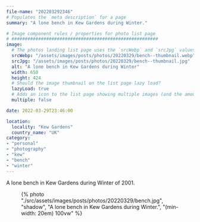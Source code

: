 ```yaml
---
file-name: "202203292346"
# Populates the `meta description` for a page
summary: "A lone bench in Kew Gardens during Winter."

# Image component rules / properties for photo list page
# #######################################################
image:
  # The photos landing list page uses the `srcWebp` and `srcJpg` values
  srcWebp: "/assets/images/posts/photos/20220329/bench--thumbnail.webp"
  srcJpg: "/assets/images/posts/photos/20220329/bench--thumbnail.jpg"
  alt: "A lone bench in Kew Gardens during Winter"
  width: 650
  height: 424
  # Should the image thumbnail on the list page lazy load?
  lazyLoad: true
  # Adds an icon to the list page showing multiple images (and the amount) available to view on the post page
  multiple: false

date: 2022-03-29T23:46:00

location:
  locality: "Kew Gardens"
  country_name: "UK"
category:
- "personal"
- "photography"
- "kew"
- "bench"
- "winter"
---
```


A lone bench in Kew Gardens during Winter of 2001.

<figure class="flow">
{% photo "./src/assets/images/posts/photos/20220329/bench.jpg", "shadow", "A lone bench in Kew Gardens during Winter.", "(min-width: 20em) 100vw" %}
</figure>
